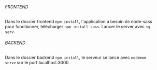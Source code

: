 ###### FRONTEND #######

Dans le dossier frontend `npm install`, l'application a besoin de node-sass pour fonctionner, télécharger `npm install sass`. Lancer le server avec `ng serv`.


###### BACKEND ######

Dans le dossier backend `npm install`, le serveur se lance avec `nodemon serve` sur le port localhost:3000.

